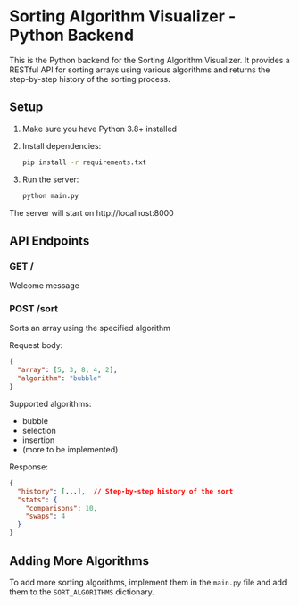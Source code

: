 
# Sorting Algorithm Visualizer - Python Backend

This is the Python backend for the Sorting Algorithm Visualizer. It provides a RESTful API for sorting arrays using various algorithms and returns the step-by-step history of the sorting process.

## Setup

1. Make sure you have Python 3.8+ installed
2. Install dependencies:
   ```bash
   pip install -r requirements.txt
   ```

3. Run the server:
   ```bash
   python main.py
   ```

The server will start on http://localhost:8000

## API Endpoints

### GET /
Welcome message

### POST /sort
Sorts an array using the specified algorithm

Request body:
```json
{
  "array": [5, 3, 8, 4, 2],
  "algorithm": "bubble"
}
```

Supported algorithms:
- bubble
- selection
- insertion
- (more to be implemented)

Response:
```json
{
  "history": [...],  // Step-by-step history of the sort
  "stats": {
    "comparisons": 10,
    "swaps": 4
  }
}
```

## Adding More Algorithms

To add more sorting algorithms, implement them in the `main.py` file and add them to the `SORT_ALGORITHMS` dictionary.
